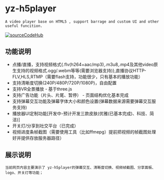 # yz-h5player

    A video player base on HTML5 , support barrage and custom UI and other useful funcition.
[![sourceCodeHub](https://img.shields.io/badge/%E6%BA%90%E7%A0%81%E4%BB%93%E5%BA%93-v1.0.0-blue.svg)](https://github.com/happydemoney/yz-h5player)
##  功能说明
*   点播/直播，支持视频格式{.flv(h264+aac/mp3),.m3u8,.mp4及其他video原生支持的视频格式.ogg/.webm等等(需要浏览器支持)},直播协议HTTP-FLV,HLS,RTMP（需要flash支持，功能很少，只有基本的播放功能）
*   支持清晰度切换(240P/480P/720P/1080P)，自由配置
*   支持VR全景播放 - 基于three.js
*   支持广告功能（片头、片尾、暂停） - 页面结构优化基本完成
*   支持弹幕交互功能及弹幕字体大小和颜色设置(弹幕数据来源需要弹幕交互服务支持)
*   播放器UI定制功能[开发中-预计开发三款皮肤(优雅(已基本完成)、科技、简洁)]
*   开关灯/分享到社交平台（已完成）
*   视频进度条帧截图（需要使用工具（比如ffmepg）提前把视频的帧截图处理好并提供存放服务器路径）

##  展示说明

    当前网页内容主要演示了 yz-h5player的弹幕交互、清晰度切换、视频帧截图、分享面板、logo、开关灯等功能；

